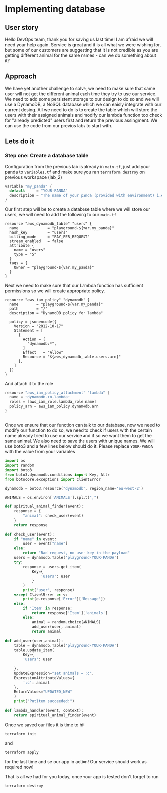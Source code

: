 # Implementing database
## User story

Hello DevOps team, thank you for saving us last time! I am afraid we will need your help again. Service is great and it is all what we were wishing for, but some of our customers are suggesting that it is not credible as you are getting different animal for the same names - can we do something about it?


## Approach
We have yet another challenge to solve, we need to make sure that same user will not get the different animal each time they try to use our service. We need to add some persistent storage to our design to do so and we will use a DynamoDB, a NoSQL database which we can eaisly integrate with our current desing. All we need to do is to create the table which will store the users with their assigned animals and modify our lambda function too check for "already predicted"  users first and return the previous assingment. We can use the code from our previos labs to start with.
## Lets do it
### Step one: Create a database table
Configuration from the previous lab is already in `main.tf`, just add your panda to `variables.tf` and make sure you ran `terraform destroy` on previous workspace (lab_2)
```go
variable "my_panda" {
  default     = "YOUR-PANDA"
  description = "The name of your panda (provided with environment) i.e. happy-panda"
}
```
Our first step will be to create a database table where we will store our users, we will need to add the following to our `main.tf`
```golang
resource "aws_dynamodb_table" "users" {
  name             = "playground-${var.my_panda}"
  hash_key         = "users"
  billing_mode     = "PAY_PER_REQUEST"
  stream_enabled   = false
  attribute {
    name = "users"
    type = "S"
  }
  tags = {
    Owner = "playground-${var.my_panda}"
  }
}
```
Next we need to make sure that our Lambda function has sufficient permissions so we will create appropriate policy.
```golang
resource "aws_iam_policy" "dynamodb" {
  name        = "playground-${var.my_panda}"
  path        = "/"
  description = "DynamoDB policy for lambda"

  policy = jsonencode({
    Version = "2012-10-17"
    Statement = [
      {
        Action = [
          "dynamodb:*",
        ]
        Effect   = "Allow"
        Resource = "${aws_dynamodb_table.users.arn}"
      },
    ]
  })
}
```
And attach it to the role
```go
resource "aws_iam_policy_attachment" "lambda" {
  name = "dynamodb-to-lambda"
  roles = [aws_iam_role.lambda_role.name]
  policy_arn = aws_iam_policy.dynamodb.arn
}
​​​​​​​
```
Once we ensure that our function can talk to our database, now we need to modify our function to do so, we need to check if users with the certain name already tried to use our service and if so we want them to get the same animal. We also need to save the users with unique names. We will use boto3 and a few lines below should do it. Please replace `YOUR-PANDA` with the value from your variables
```python
import os
import random
import boto3
from boto3.dynamodb.conditions import Key, Attr
from botocore.exceptions import ClientError

dynamodb = boto3.resource("dynamodb", region_name='eu-west-2')

ANIMALS = os.environ['ANIMALS'].split(",")

def spiritual_animal_finder(event):
    response = {
        "animal": check_user(event)
    }
    return response
    
def check_user(event):
    if "name" in event:
        user = event["name"]
    else:
        return "Bad request, no user key in the payload"    
    users = dynamodb.Table('playground-YOUR-PANDA')
    try:
        response = users.get_item(
            Key={
                'users': user
            }
        )
        print("user", response)
    except ClientError as e:
        print(e.response['Error']['Message'])
    else:
        if 'Item' in response:
            return response['Item']['animals']
        else:
            animal = random.choice(ANIMALS)
            add_user(user, animal)
            return animal
            
def add_user(user,animal):
    table = dynamodb.Table('playground-YOUR-PANDA')
    table.update_item(
        Key={
        'users': user
        
    },
    UpdateExpression="set animals = :c",
    ExpressionAttributeValues={
        ':c': animal
    },
    ReturnValues="UPDATED_NEW"
    )
    print("PutItem succeeded:")
    
def lambda_handler(event, context):
    return spiritual_animal_finder(event)

```

Once we saved our files it is time to hit 
```
terraform init
``` 
and
```
terraform apply
``` 
for the last time and se our app in action! Our service should work as required now! 

That is all  we had for you today, once your app is tested don't forget to run 
```
terraform destroy
```